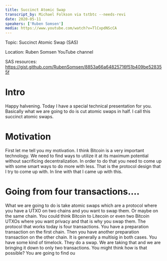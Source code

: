 ```yaml
---
title: Succinct Atomic Swap
transcript_by: Michael Folkson via tstbtc --needs-revi
date: 2020-05-11
speakers: ['Ruben Somsen']
media: https://www.youtube.com/watch?v=TlCxpdNScCA
---
```


Topic: Succinct Atomic Swap (SAS)

Location: Ruben Somsen YouTube channel

SAS resources: https://gist.github.com/RubenSomsen/8853a66a64825716f51b409be528355f

# Intro

Happy halvening. Today I have a special technical presentation for you. Basically what we are going to do is cut atomic swaps in half. I call this succinct atomic swaps.

# Motivation

First let me tell you my motivation. I think Bitcoin is a very important technology. We need to find ways to utilize it at its maximum potential without sacrificing decentralization. In order to do that you need to come up with some smart ways to do more with less. That is the protocol design that I try to come up with. In line with that I came up with this.

# Going from four transactions….

What we are going to do is take atomic swaps which are a protocol where you have a UTXO on two chains and you want to swap them. Or maybe on the same chain. You could think Bitcoin to Litecoin or even two Bitcoin UTXOs where you want privacy and that is why you swap them. The protocol that works today is four transactions. You have a preparation transaction on the first chain. Then you have another preparation transaction on the other chain. It is generally a multisig in both cases. You have some kind of timelock. They do a swap. We are taking that and we are bringing it down to only two transactions. You might think how is that possible? You are going to find ou
